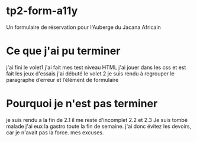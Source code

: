 # tp2-form-a11y
Un formulaire de réservation pour l'Auberge du Jacana Africain

# Ce que j'ai pu terminer
j'ai fini le volet1 
j'ai fait mes test niveau HTML 
j'ai jouer dans les css
et est fait les jeux d'essais
j'ai débuté le volet 2 je suis rendu à
regrouper le paragraphe d’erreur et l’élément de formulaire 

# Pourquoi je n'est pas terminer
je suis rendu a la fin de 2.1 il me reste d'incomplet 2.2 et 2.3
Je suis tombé malade j'ai eux la gastro toute la fin de semaine. 
j'ai donc évitez les devoirs, car je n'avait pas la force.
mes excuses.